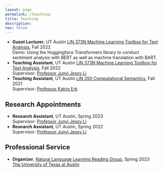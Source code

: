 ```yaml
---
layout: page
permalink: /teaching/
title: Teaching
description: 
nav: false
---
```


<ul>
   <li><b>Guest Lecturer</b>, UT Austin <a href="https://jessyli.com/courses/lin373n_f22">LIN 373N Machine Learning Toolbox for Text Analysis</a>, Fall 2022</li>
   Demo: Using the Huggingface Transformers library to conduct sentiment analysis with BERT as well as machine translation with BART.
   <li><b>Teaching Assistant</b>, UT Austin <a href="https://jessyli.com/courses/lin373n_f22">LIN 373N Machine Learning Toolbox for Text Analysis</a>, Fall 2022</li>
   Supervisor: <a href="https://jessyli.com/">Professor Junyi Jessy Li</a>
   <li><b>Teaching Assistant</b>, UT Austin <a href="https://www.katrinerk.com/courses/lin350-computational-semantics">LIN 350 Computational Semantics</a>, Fall 2021</li>
   Supervisor: <a href="https://www.katrinerk.com/">Professor Katrin Erk</a>
</ul>

<h2>Research Appointments</h2>

<ul>
   <li><b>Research Assistant</b>, UT Austin, Spring 2023</li>
   Supervisor: <a href="https://jessyli.com/">Professor Junyi Jessy Li</a>
   <li><b>Research Assistant</b>, UT Austin, Spring 2022</li>
   Supervisor: <a href="https://jessyli.com/">Professor Junyi Jessy Li</a>
</ul>

<h2>Professional Service</h2>

<ul>
   <li><b>Organizer</b>, <a href="https://honglizhan.github.io/NLL/">Natural Language Learning Reading Group</a>, Spring 2023</li>
   <a href="https://www.utexas.edu/">The University of Texas at Austin</a>
</ul>